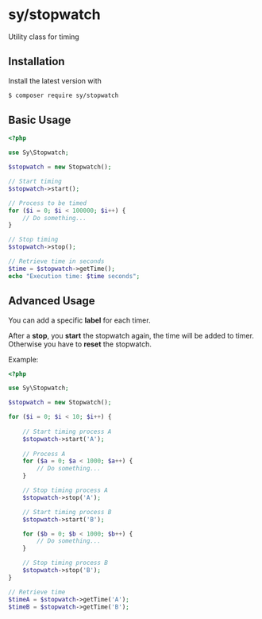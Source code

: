 # sy/stopwatch

Utility class for timing

## Installation

Install the latest version with

```bash
$ composer require sy/stopwatch
```

## Basic Usage

```php
<?php

use Sy\Stopwatch;

$stopwatch = new Stopwatch();

// Start timing
$stopwatch->start();

// Process to be timed
for ($i = 0; $i < 100000; $i++) {
	// Do something...
}

// Stop timing
$stopwatch->stop();

// Retrieve time in seconds
$time = $stopwatch->getTime();
echo "Execution time: $time seconds";
```

## Advanced Usage

You can add a specific **label** for each timer.

After a **stop**, you **start** the stopwatch again, the time will be added to timer. Otherwise you have to **reset** the stopwatch.

Example:

```php
<?php

use Sy\Stopwatch;

$stopwatch = new Stopwatch();

for ($i = 0; $i < 10; $i++) {
	
	// Start timing process A
	$stopwatch->start('A');
	
	// Process A
	for ($a = 0; $a < 1000; $a++) {
		// Do something...
	}

	// Stop timing process A
	$stopwatch->stop('A');

	// Start timing process B
	$stopwatch->start('B');

	for ($b = 0; $b < 1000; $b++) {
		// Do something...
	}

	// Stop timing process B
	$stopwatch->stop('B');
}

// Retrieve time
$timeA = $stopwatch->getTime('A');
$timeB = $stopwatch->getTime('B');
```
